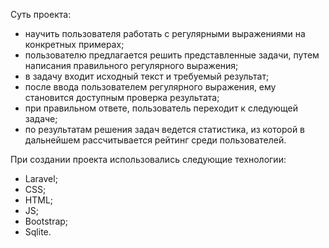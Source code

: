 Суть проекта:
- научить пользователя работать с регулярными выражениями на конкретных примерах;
- пользователю предлагается решить представленные задачи, путем написания правильного регулярного выражения;
- в задачу входит исходный текст  и требуемый  результат;
- после ввода пользователем регулярного выражения, ему становится доступным проверка результата;
- при правильном ответе, пользователь переходит к следующей задаче;
- по результатам решения задач ведется статистика, из которой в дальнейшем рассчитывается рейтинг среди пользователей.
  
При создании проекта использовались следующие технологии:
- Laravel;
- CSS;
- HTML;
- JS;
- Bootstrap;
- Sqlite.


